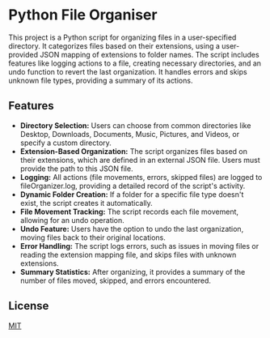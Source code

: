 
# Python File Organiser

This project is a Python script for organizing files in a user-specified directory. It categorizes files based on their extensions, using a user-provided JSON mapping of extensions to folder names. The script includes features like logging actions to a file, creating necessary directories, and an undo function to revert the last organization. It handles errors and skips unknown file types, providing a summary of its actions.

## Features

- **Directory Selection:** Users can choose from common directories like Desktop, Downloads, Documents, Music, Pictures, and Videos, or specify a custom directory.
- **Extension-Based Organization:** The script organizes files based on their extensions, which are defined in an external JSON file. Users must provide the path to this JSON file.
- **Logging:** All actions (file movements, errors, skipped files) are logged to fileOrganizer.log, providing a detailed record of the script's activity.
- **Dynamic Folder Creation:** If a folder for a specific file type doesn't exist, the script creates it automatically.
- **File Movement Tracking:** The script records each file movement, allowing for an undo operation.
- **Undo Feature:** Users have the option to undo the last organization, moving files back to their original locations.
- **Error Handling:** The script logs errors, such as issues in moving files or reading the extension mapping file, and skips files with unknown extensions.
- **Summary Statistics:** After organizing, it provides a summary of the number of files moved, skipped, and errors encountered.

## License

[MIT](https://choosealicense.com/licenses/mit/)

